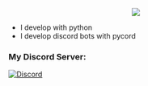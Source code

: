 <p align="center">
  <img src="https://readme-typing-svg.demolab.com/?lines=Hi+👋%2C+I'm+Squidi!;I+am+a+hobby+developer+from+Germany.;&center=true&width=750&height=80&color=fcfcfc&vCenter=true&pause=5&size=30">
</p>

- I develop with python
- I develop discord bots with pycord 

### My Discord Server:
[![Discord](https://img.shields.io/discord/1040624306062889032?color=blue&label=Discord&logo=discord&logoColor=white&style=for-the-badge)](https://discord.gg/Zv5JtYhd9r)
